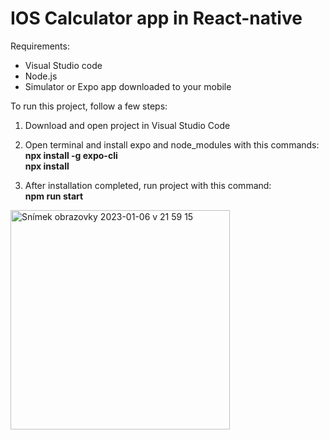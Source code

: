 # IOS Calculator app in React-native

Requirements: 
- Visual Studio code
- Node.js
- Simulator or Expo app downloaded to your mobile

To run this project, follow a few steps:

1. Download and open project in Visual Studio Code

2. Open terminal and install expo and node_modules with this commands: <br />
<strong> npx install -g expo-cli </strong> <br />
<strong> npx install </strong>

3. After installation completed, run project with this command: <br />
<strong>npm run start</strong>


<img width="351" alt="Snímek obrazovky 2023-01-06 v 21 59 15" src="https://user-images.githubusercontent.com/85417606/211099034-c527277f-77f6-4fed-80ea-db3589fb1e0e.png">
